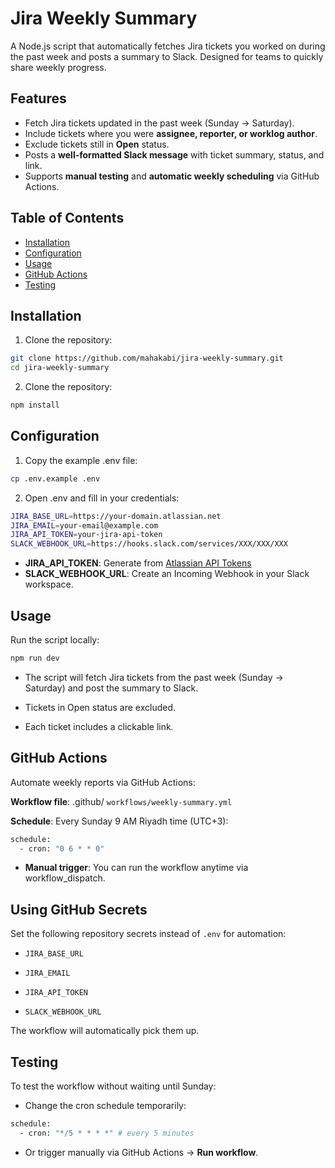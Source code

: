 # Jira Weekly Summary

A Node.js script that automatically fetches Jira tickets you worked on during the past week and posts a summary to Slack. Designed for teams to quickly share weekly progress.


## Features

- Fetch Jira tickets updated in the past week (Sunday → Saturday).
- Include tickets where you were **assignee, reporter, or worklog author**.
- Exclude tickets still in **Open** status.
- Posts a **well-formatted Slack message** with ticket summary, status, and link.
- Supports **manual testing** and **automatic weekly scheduling** via GitHub Actions.


## Table of Contents

- [Installation](#installation)
- [Configuration](#configuration)
- [Usage](#usage)
- [GitHub Actions](#github-actions)
- [Testing](#testing)


## Installation

1. Clone the repository:

```bash
git clone https://github.com/mahakabi/jira-weekly-summary.git
cd jira-weekly-summary
```
2. Clone the repository:
```bash
npm install
```

## Configuration

1. Copy the example .env file:
```bash
cp .env.example .env
```
2. Open .env and fill in your credentials:
```bash
JIRA_BASE_URL=https://your-domain.atlassian.net
JIRA_EMAIL=your-email@example.com
JIRA_API_TOKEN=your-jira-api-token
SLACK_WEBHOOK_URL=https://hooks.slack.com/services/XXX/XXX/XXX
```
- **JIRA_API_TOKEN**: Generate from [Atlassian API Tokens](https://id.atlassian.com/manage-profile/security/api-tokens)
- **SLACK_WEBHOOK_URL**: Create an Incoming Webhook in your Slack workspace.

## Usage
Run the script locally:
```bash
npm run dev
```
- The script will fetch Jira tickets from the past week (Sunday → Saturday) and post the summary to Slack.

- Tickets in Open status are excluded.

- Each ticket includes a clickable link.

## GitHub Actions

Automate weekly reports via GitHub Actions:

**Workflow file**: .github/ ``workflows/weekly-summary.yml``

**Schedule**: Every Sunday 9 AM Riyadh time (UTC+3):
```bash
schedule:
  - cron: "0 6 * * 0"
```

- **Manual trigger**: You can run the workflow anytime via workflow_dispatch.

## Using GitHub Secrets

Set the following repository secrets instead of ``.env`` for automation:

- ``JIRA_BASE_URL``

- ``JIRA_EMAIL``

- ``JIRA_API_TOKEN``

- ``SLACK_WEBHOOK_URL``

The workflow will automatically pick them up.

## Testing

To test the workflow without waiting until Sunday:

- Change the cron schedule temporarily:
```bash
schedule:
  - cron: "*/5 * * * *" # every 5 minutes
```

- Or trigger manually via GitHub Actions → **Run workflow**.
